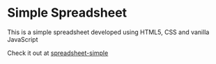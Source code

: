 # Simple Spreadsheet

This is a simple spreadsheet developed using HTML5, CSS and vanilla JavaScript

Check it out at [spreadsheet-simple](https://wahyu9kdl.github.io/DEVOLOPER/spreadsheet/)
